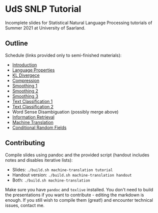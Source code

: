 # UdS SNLP Tutorial

Incomplete slides for Statistical Natural Language Processing tutorials of Summer 2021 at University of Saarland.

## Outline

Schedule (links provided only to semi-finished materials):
- [Introduction](introduction/handout.pdf)
- [Language Properties](language-properties/handout.pdf)
- [KL Divergece](kl-divergence/handout.pdf)
- [Compression](compression/handout.pdf)
- [Smoothing 1](smoothing-1/handout.pdf)
- [Smoothing 2](smoothing-2/handout.pdf)
- [Smoothing 3](smoothing-3/handout.pdf)
- [Text Classification 1](text-classification-1/handout.pdf)
- [Text Classification 2](text-classification-2/handout.pdf)
- Word Sense Disambiguation (possibly merge above)
- [Information Retrieval](information-retrieval/handout.pdf)
- [Machine Translation](machine-translation/handout.pdf)
- [Conditional Random Fields](conditional-random-fields/handout.pdf)

## Contributing

Compile slides using pandoc and the provided script (handout includes notes and disables iterative lists):
- Slides: `./build.sh machine-translation tutorial`
- Handout version: `./build.sh machine-translation handout`
- Both: `./build.sh machine-translation`

Make sure you have `pandoc` and `texlive` installed. You don't need to build the presentations if you want to contribute - editing the markdown is enough. If you still wish to compile them (great!) and encounter technical issues, contact me.
